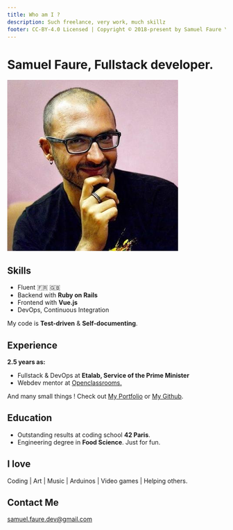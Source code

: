 ```yaml
---
title: Who am I ?
description: Such freelance, very work, much skillz
footer: CC-BY-4.0 Licensed | Copyright © 2018-present by Samuel Faure \<3
---
```

# Samuel Faure, Fullstack developer.

![DevPic](./assets/devpic.jpeg)

## Skills

  - Fluent :fr: :uk:
  - Backend with **Ruby on Rails**
  - Frontend with **Vue.js**
  - DevOps, Continuous Integration

My code is **Test-driven** & **Self-documenting**.

## Experience

**2.5 years as:**
  - Fullstack & DevOps at **Etalab, Service of the Prime Minister**
  - Webdev mentor at [Openclassrooms.](https://openclassrooms.com/)

And many small things ! Check out [My Portfolio](./Portfolio.md) or [My Github](https://github.com/samuelfaure).

## Education

  - Outstanding results at coding school **42 Paris**.
  - Engineering degree in **Food Science**. Just for fun.

## I love

Coding | Art | Music | Arduinos | Video games | Helping others.
## Contact Me

[samuel.faure.dev@gmail.com](mailto:samuel.faure.dev@gmail.com)
